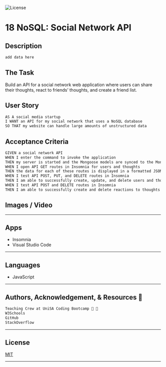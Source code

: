 ![License](https://img.shields.io/static/v1?label=License&message=MIT&color=blue)

# 18 NoSQL: Social Network API

## Description
```md
add data here
```

## The Task

Build an API for a social network web application where users can share their thoughts, react to friends’ thoughts, and create a friend list. 

## User Story

```md
AS A social media startup
I WANT an API for my social network that uses a NoSQL database
SO THAT my website can handle large amounts of unstructured data
```

## Acceptance Criteria

```md
GIVEN a social network API
WHEN I enter the command to invoke the application
THEN my server is started and the Mongoose models are synced to the MongoDB database
WHEN I open API GET routes in Insomnia for users and thoughts
THEN the data for each of these routes is displayed in a formatted JSON
WHEN I test API POST, PUT, and DELETE routes in Insomnia
THEN I am able to successfully create, update, and delete users and thoughts in my database
WHEN I test API POST and DELETE routes in Insomnia
THEN I am able to successfully create and delete reactions to thoughts and add and remove friends to a user’s friend list
```

## Images / Video

---


## Apps

*  Insomnia
*  Visual Studio Code

---


## Languages

* JavaScript

---

## Authors, Acknowledgement, & Resources 🤝

```md
Teaching Crew at UniSA Coding Bootcamp 🎉 🤝
W3Schools 
GitHub 
StackOverflow
```
---
## License

  [MIT](https://opensource.org/licenses/MIT/)

  ---
